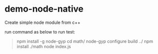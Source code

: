 # demo-node-native
Create simple node module from c++

run command as below to run test:
> npm install -g node-gyp
> cd math/
> node-gyp configure build
> ../
> npm install ./math
> node index.js
